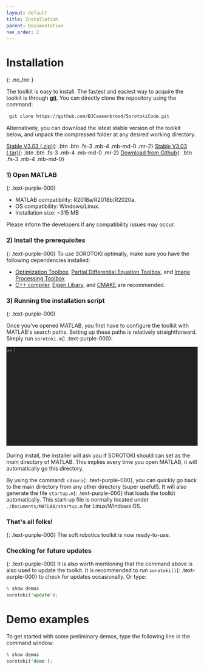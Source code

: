 ```yaml
---
layout: default
title: Installation
parent: Documentation
nav_order: 2
---
```


# Installation
{: .no_toc }

The toolkit is easy to install. The fastest and easiest way to acquire the toolkit is through [**git**](https://git-scm.com/downloads). You can directly clone the repository using the command:

```fortran
 git clone https://github.com/BJCaasenbrood/SorotokiCode.git
```

Alternatively, you can download the latest stable version of the toolkit below, and unpack the compressed folder at any desired working directory. 

[Stable V3.03 (.zip)](https://github.com/BJCaasenbrood/SorotokiCode/zipball/master){: .btn .btn .fs-3 .mb-4 .mb-md-0 .mr-2}  [Stable V3.03 (.tar)](https://github.com/BJCaasenbrood/SorotokiCode/tarball/master){: .btn .btn .fs-3 .mb-4 .mb-md-0 .mr-2} [Download from Github](https://github.com/BJCaasenbrood/SorotokiCode){: .btn .fs-3 .mb-4 .mb-md-0}  


### 1) Open MATLAB
{: .text-purple-000}
- MATLAB compatibility: R2018a/R2018b/R2020a.
- OS compatibility: Windows/Linux.
- Installation size: ~315 MB

Please inform the developers if any compatibility issues may occur.

### 2) Install the prerequisites 
{: .text-purple-000}
To use SOROTOKI optimally, make sure you have the following dependencies installed:

- [Optimization Toolbox](https://nl.mathworks.com/products/optimization.html), [Partial Differential Equation Toolbox](https://nl.mathworks.com/products/pde.html), and [Image Processing Toolbox](https://nl.mathworks.com/products/image.html)
- [C++ compiler](http://mingw-w64.org/doku.php/start), [Eigen Libary](https://eigen.tuxfamily.org/index.php?title=Main_Page), and [CMAKE](https://cmake.org/) are recommended.

### 3) Running the installation script
{: .text-purple-000}

Once you've opened MATLAB, you first have to configure the toolkit with MATLAB's search paths. Setting up these paths is relatively straightforward. Simply run `sorotoki.m`{: .text-purple-000}:

<img src="./img/installing.gif" width="725"> 

During install, the installer will ask you if SOROTOKI should can set as the *main* directory of MATLAB. This implies every time you open MATLAB, it will automatically go this directory. 

By using the command: `cdsoro`{: .text-purple-000}, you can quickly go back to the main directory from any other directory (super useful!). It will also generate the file `startup.m`{: .text-purple-000} that loads the toolkit automatically. This start-up file is normally located under `./Documents/MATLAB/startup.m` for Linux/Windows OS.

### That's all folks!
{: .text-purple-000}
The soft robotics toolkit is now ready-to-use. 

### Checking for future updates
{: .text-purple-000}
It is also worth mentioning that the command above is also used to update the toolkit. It is recommended to run `sorotoki()`{: .text-purple-000} to check for updates occasionally. Or type:

```rust
% show demos
sorotoki('update');
```

# Demo examples
To get started with some preliminary demos, type the following line in the command window:
```rust
% show demos
sorotoki('demo');
```

